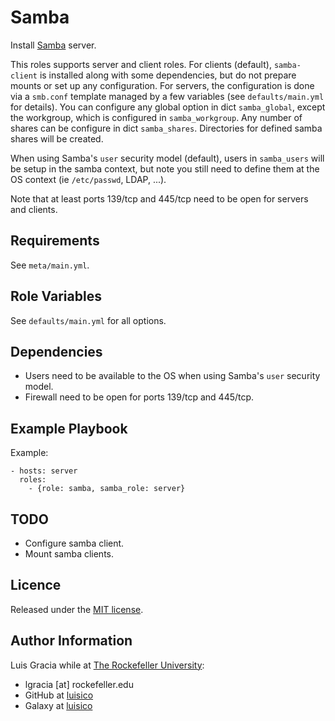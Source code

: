 Samba
======
Install [Samba](https://www.samba.org/samba/what_is_samba.html) server.

This roles supports server and client roles. For clients (default), `samba-client` is installed along with some dependencies, but do not prepare mounts or set up any configuration. For servers, the configuration is done via a `smb.conf` template managed by a few variables (see `defaults/main.yml` for details). You can configure any global option in dict `samba_global`, except the workgroup, which is configured in `samba_workgroup`. Any number of shares can be configure in dict `samba_shares`. Directories for defined samba shares will be created.

When using Samba's `user` security model (default), users in `samba_users` will be setup in the samba context, but note you still need to define them at the OS context (ie `/etc/passwd`, LDAP, ...).

Note that at least ports 139/tcp and 445/tcp need to be open for servers and clients.

Requirements
------------
See `meta/main.yml`.

Role Variables
--------------
See `defaults/main.yml` for all options.

Dependencies
------------
- Users need to be available to the OS when using Samba's `user` security  model.
- Firewall need to be open for ports 139/tcp and 445/tcp.

Example Playbook
----------------
Example:
```
- hosts: server
  roles:
    - {role: samba, samba_role: server}
```

TODO
----
- Configure samba client.
- Mount samba clients.

Licence
-------
Released under the [MIT license](https://opensource.org/licenses/MIT).

Author Information
------------------
Luis Gracia while at [The Rockefeller University](https://www.rockefeller.edu):
- lgracia [at] rockefeller.edu
- GitHub at [luisico](https://github.com/luisico)
- Galaxy at [luisico](https://galaxy.ansible.com/luisico)
